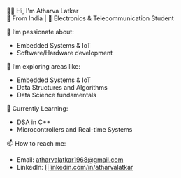 🙋‍♂️ Hi, I'm Atharva Latkar  
📍 From India | 🧠 Electronics & Telecommunication Student 

🚀 I’m passionate about:
- Embedded Systems & IoT 
- Software/Hardware development
  
📌 I’m exploring areas like:
- Embedded Systems & IoT
- Data Structures and Algorithms
- Data Science fundamentals
  
🌱 Currently Learning:
- DSA in C++
- Microcontrollers and Real-time Systems

📫 How to reach me:
- Email: atharvalatkar1968@gmail.com
- LinkedIn: [[[linkedin.com/in/atharvalatkar](https://www.linkedin.com/in/atharva-latkar-7a403628b/)

